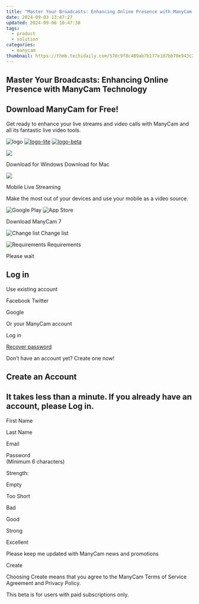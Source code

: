```yaml
---
title: "Master Your Broadcasts: Enhancing Online Presence with ManyCam Technology"
date: 2024-09-03 13:47:27
updated: 2024-09-06 10:47:38
tags:
  - product
  - solution
categories:
  - manycam
thumbnail: https://thmb.techidaily.com/570c9f8c489ab7b177e107bb70e943c2e83376fe2ec5c74db5d76221f33fc6de.jpg
---
```


## Master Your Broadcasts: Enhancing Online Presence with ManyCam Technology

## Download ManyCam for Free!

Get ready to enhance your live streams and video calls with ManyCam and all its fantastic live video tools.

![logo](https://manycam.com/build/images/new_design/logo_v8.svg?v=974c2b5aa2) [![logo-lite](https://manycam.com/build/images/new_design/logo_lite_v8.svg?v=43e4bf5c10)](https://manycam.com/download%5Flite?os=win) [![logo-beta](https://manycam.com/build/images/download/logo-beta.svg?v=3817d72bb7)](https://manycam.com/beta?os=win) 

![](https://manycam.com/build/images/download_v8/desktop.webp?v=1fc6968275) 

Download for Windows Download for Mac 

![](https://manycam.com/build/images/download_v8/iPhone.webp?v=4bc6e8855d) 

Mobile Live Streaming

Make the most out of your devices and use your mobile as a video source.

![Google Play](https://manycam.com/build/images/download_v8/google-play.svg?v=4282ed02f3) ![App Store](https://manycam.com/build/images/download_v8/app-store.svg?v=4d50e26087) 

Download ManyCam 7 

![Change list](https://manycam.com/build/images/download_v8/board.svg?v=03fc7565ef) Change list 

![Requirements](https://manycam.com/build/images/download_v8/warning.svg?v=ae70a2c37e) Requirements 

  
Please wait 

## Log in

Use existing account

Facebook Twitter 

Google

Or your ManyCam account

Log in 

[Recover password](https://tools.techidaily.com/manycam/products/) 

 Don’t have an account yet? Create one now! 

## Create an Account

## It takes less than a minute. If you already have an account, please Log in.

First Name 

Last Name 

Email 

Password  
(Minimum 6 characters) 

Strength: 

Empty

Too Short

Bad

Good

Strong

Excellent

Please keep me updated with ManyCam news and promotions 

Create 

Choosing Create means that you agree to the ManyCam Terms of Service Agreement and Privacy Policy.

This beta is for users with paid subscriptions only.

<ins class="adsbygoogle"
     style="display:block"
     data-ad-format="autorelaxed"
     data-ad-client="ca-pub-7571918770474297"
     data-ad-slot="1223367746"></ins>



<ins class="adsbygoogle"
     style="display:block"
     data-ad-client="ca-pub-7571918770474297"
     data-ad-slot="8358498916"
     data-ad-format="auto"
     data-full-width-responsive="true"></ins>
